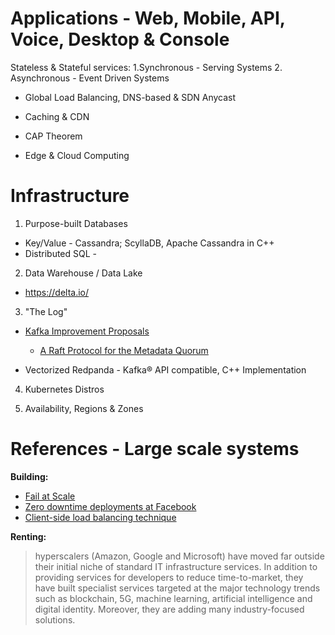 # Applications - Web, Mobile, API, Voice, Desktop & Console

Stateless & Stateful services: 
1.Synchronous - Serving Systems
2. Asynchronous - Event Driven Systems

* Global Load Balancing, DNS-based & SDN Anycast

* Caching & CDN

* CAP Theorem

* Edge & Cloud Computing

# Infrastructure
 
1. Purpose-built Databases

* Key/Value - Cassandra; ScyllaDB, Apache Cassandra in C++
* Distributed SQL - 

2. Data Warehouse / Data Lake

* https://delta.io/

3. "The Log"

* [Kafka Improvement Proposals](https://cwiki.apache.org/confluence/display/KAFKA/Kafka+Improvement+Proposals)
  * [A Raft Protocol for the Metadata Quorum](https://cwiki.apache.org/confluence/display/KAFKA/KIP-595%3A+A+Raft+Protocol+for+the+Metadata+Quorum)
  
* Vectorized Redpanda - Kafka® API compatible, C++ Implementation
 
4. Kubernetes Distros

5. Availability, Regions & Zones

# References - Large scale systems

**Building:**
* [Fail at Scale](https://queue.acm.org/detail.cfm?id=2839461)
* [Zero downtime deployments at Facebook](https://dl.acm.org/doi/abs/10.1145/3387514.3405885)
* [Client-side load balancing technique](https://blog.twitter.com/engineering/en_us/topics/infrastructure/2019/daperture-load-balancer.html)

**Renting:**

> hyperscalers (Amazon, Google and Microsoft) have moved far outside their initial niche of standard IT infrastructure services. In addition to providing services for developers to reduce time-to-market, they have built specialist services targeted at the major technology trends such as blockchain, 5G, machine learning, artificial intelligence and digital identity. Moreover, they are adding many industry-focused solutions.

